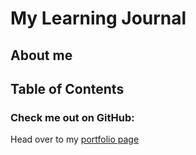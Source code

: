 # My Learning Journal

## About me


## Table of Contents


### Check me out on GitHub:
Head over to my [portfolio page](http://www.github.com/egbeale)
